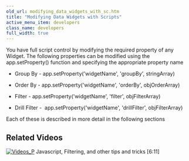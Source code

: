 ```yaml
---
old_url: modifying_data_widgets_with_sc.htm
title: "Modifying Data Widgets with Scripts"
active_menu_item: developers
class_name: developers
full_width: true
---
```



You have full script control by modifying the required property of any Widget. The following properties can be modified using the app.setProperty() function and specifying the appropriate property name

 - Group By - app.setProperty('widgetName', 'groupBy', stringArray)

 - Order By - app.setProperty('widgetName', 'orderBy', objOrderArray)

 - Filter - app.setProperty('widgetName', 'filter', objFilterArray)

 - Drill Filter -  app.setProperty('widgetName', 'drillFilter', objFilterArray)

Each of these is described in more detail in the following sections

## Related Videos

[![Videos\_P](/img/docs/videos_p.png)](http://www.youtube.com/v/rKbMmF7kcXs?autoplay=1&hd=1&fs=1&showsearch=0&rel=0&) Javascript, Filtering, and other tips and tricks [6:11]
